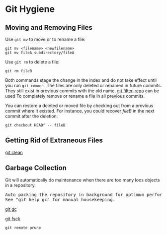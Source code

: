 # Git Hygiene #

## Moving and Removing Files ##

Use `git mv` to move or to rename a file:

    git mv <filename> <newfilename>
    git mv fileA subdirectory/fileA

Use `git rm` to delete a file:

    git rm fileB

Both commands stage the change in the index and do not take effect
until you run `git commit`.  The files are only deleted or renamed in
future commits.  They still exist in previous commits with the old
name.  [git filter-repo](https://github.com/newren/git-filter-repo/)
can be used To completely remove or rename a file in all previous
commits.

You can restore a deleted or moved file by checking out from a
previous commit where it existed.  For instance, you could recover
*fileB* in the next commit after the deletion:

    git checkout HEAD^ -- fileB

## Getting Rid of Extraneous Files ##

[git clean](https://git-scm.com/docs/git-clean)

## Garbage Collection ##

Git will automatically do maintenance when there are too many loos
objects in a repository.

<pre>
Auto packing the repository in background for optimum performance.
See "git help gc" for manual housekeeping.
</pre>

[git gc](https://git-scm.com/docs/git-gc)

[git fsck](https://git-scm.com/docs/git-fsck)

`git remote prune`
